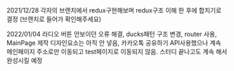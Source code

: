 2021/12/28
각자의 브랜치에서 redux구현해보며 redux구조 이해 한 후에 합치기로 결정
(브랜치로 들어가 확인해주세요)

2022/01/04
라디오 버튼 안보이던 오류 해결, ducks패턴 구조 변경, router 사용, MainPage 제작
디자인요소는 아직 안 넣음, 카카오톡 공유하기 API사용했으나 계속 메인페이지 주소로만 이동되고 test페이지로 이동되지 않음.
스터디 끝나고도 계속 해서 완성시킬 예정
